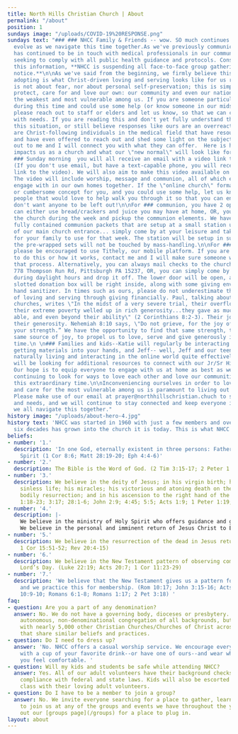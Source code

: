 ```yaml
---
title: North Hills Christian Church | About
permalink: "/about"
position: 1
sundays image: "/uploads/COVID-19%20RESPONSE.png"
sundays text: "### ### NHCC Family & Friends -- wow. SO much continues to change and
  evolve as we navigate this time together.As we've previously communicated, leadership
  has continued to be in touch with medical professionals in our community, and is
  seeking to comply with all public health guidance and protocols. Consistent with
  this information, **NHCC is suspending all face-to-face group gatherings until further
  notice.**\n\nAs we've said from the beginning, we firmly believe this response we're
  adopting is what Christ-driven loving and serving looks like for us right now. This
  is not about fear, nor about personal self-preservation; this is simply how we best
  protect, care for and love our own: our community and even our nation, as well as
  the weakest and most vulnerable among us. If you are someone particularly vulnerable
  during this time and could use some help (or know someone in our midst who does),
  please reach out to staff or elders and let us know, so that we can connect resources
  with needs. If you are reading this and don't yet fully understand the gravity of
  this situation, or still believe responses like ours are an overreaction, there
  are Christ-following individuals in the medical field that have resources to share,
  and have even offered to reach out and shed some light on the subject for you. Reach
  out to me and I will connect you with what they can offer.  Here is how all of this
  impacts us as a church and what our \"new normal\" will look like for now:\n\nEach
  ### Sunday morning  you will all receive an email with a video link to our service.
  (If you don't use email, but have a text-capable phone, you will receive a text
  link to the video). We will also aim to make this video available on our website.
  The video will include worship, message and communion, all of which each of us can
  engage with in our own homes together. If the \"online church\" format is a new
  or cumbersome concept for you, and you could use some help, let us know. We have
  people that would love to help walk you through it so that you can engage with us...we
  don't want anyone to be left out!\n\nFor ### communion, you have 2 options: you
  can either use bread/crackers and juice you may have at home, OR, you may come to
  the church during the week and pickup the communion elements. We have pre-sealed
  fully contained communion packets that are setup at a small station under the roof
  of our main church entrance... simply come by at your leisure and take enough sets
  for your family to use for that week. The station will be setup in such a way that
  the pre-wrapped sets will not be touched by mass-handling.\n\nFor ### offering,
  please be encouraged to use Tithely, our mobile platform. If you are unsure how
  to do this or how it works, contact me and I will make sure someone walks you through
  that process. Alternatively, you can always mail checks to the church office at
  778 Thompson Run Rd, Pittsburgh PA 15237, OR, you can simply come by the church
  during daylight hours and drop it off. The lower door will be open, and a locked
  slotted donation box will be right inside, along with some giving envelopes and
  hand sanitizer. In times such as ours, please do not underestimate the importance
  of loving and serving through giving financially. Paul, talking about Macedonian
  churches, writes \"In the midst of a very severe trial, their overflowing joy and
  their extreme poverty welled up in rich generosity...they gave as much as they were
  able, and even beyond their ability\" (2 Corinthians 8:2-3). Their joy informed
  their generosity. Nehemiah 8:10 says, \"Do not grieve, for the joy of the Lord is
  your strength.” We have the opportunity to find that same strength, through that
  same source of joy, to propel us to love, serve and give generously in this unique
  time.\n \n### Families and kids--Katie will regularly be interacting with you and
  getting materials into your hands, and Jeff-- well, Jeff and our teens are already
  naturally living and interacting in the online world quite effectively--but Jeff
  will be looking for additional resources to connect with our Jr/Sr High students.
  Our hope is to equip everyone to engage with us at home as best as we can, while
  continuing to look for ways to love each other and love our communities well during
  this extraordinary time.\n\nInconveniencing ourselves in order to love, protect
  and care for the most vulnerable among us is paramount to living out the Gospel.
  Please make use of our email at prayer@northhillschristian.chuch to share requests
  and needs, and we will continue to stay connected and keep everyone informed as
  we all navigate this together."
history image: "/uploads/about-hero-4.jpg"
history text: 'NHCC was started in 1960 with just a few members and over the next
  six decades has grown into the church it is today. This is what NHCC believes:'
beliefs:
- number: '1.'
  description: 'In one God, eternally existent in three persons: Father, Son and Holy
    Spirit (1 Cor 8:6; Matt 28:19-20; Eph 4:4-6)'
- number: '2.'
  description: The Bible is the Word of God. (2 Tim 3:15-17; 2 Peter 1:19-21)
- number: '3.'
  description: We believe in the deity of Jesus; in his virgin birth; his perfect
    sinless life; his miracles; his victorious and atoning death on the cross; his
    bodily resurrection; and in his ascension to the right hand of the Father. (Matt
    1:18-23; 3:17; 28:1-6; John 2:9; 4:45; 5:5; Acts 1:9; 1 Peter 1:19; 22:21-25)
- number: '4.'
  description: |-
    We believe in the ministry of Holy Spirit who offers guidance and gifts to live in the community of the Church. (John 14:26; 15:26-27)
    We believe in the personal and imminent return of Jesus Christ to Earth. (John 14:13; Acts 1:11; 1 Thess 4:14-18)
- number: '5.'
  description: We believe in the resurrection of the dead in Jesus return. (Matt 25:31-32;
    1 Cor 15:51-52; Rev 20:4-15)
- number: '6.'
  description: We believe in the New Testament pattern of observing communion each
    Lord’s Day. (Luke 22:19; Acts 20:7; 1 Cor 11:23-29)
- number: '7.'
  description: 'We believe that the New Testament gives us a pattern for salvation,
    and we practice this for membership. (Rom 10:17; John 3:15-16; Acts 2:38; Rom
    10:9-10; Romans 6:1-8; Romans 1:17; 2 Pet 3:18) '
faq:
- question: Are you a part of any denomination?
  answer: No. We do not have a governing body, dioceses or presbytery. NHCC is an
    autonomous, non-denominational congregation of all backgrounds, but we are associated
    with nearly 5,000 other Christian Churches/Churches of Christ across the world
    that share similar beliefs and practices.
- question: Do I need to dress up?
  answer: 'No. NHCC offers a casual worship service. We encourage everyone to come
    with a cup of your favorite drink--or have one of ours--and wear whatever makes
    you feel comfortable. '
- question: Will my kids and students be safe while attending NHCC?
  answer: Yes. All of our adult volunteers have their background checks and are in
    compliance with federal and state laws. Kids will also be escorted back to their
    class with their loving adult volunteers.
- question: Do I have to be a member to join a group?
  answer: No. We invite everyone searching for a place to gather, learn and serve
    to join us at any of the groups and events we have throughout the year. Check
    out our [groups page](/groups) for a place to plug in.
layout: about
---
```


